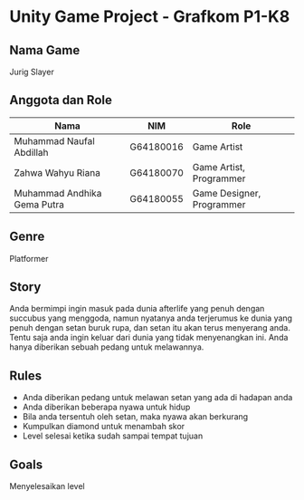 # Unity Game Project - Grafkom P1-K8

## Nama Game
Jurig Slayer

## Anggota dan Role
<table>
  <thead>
    <tr>
      <th>Nama</th>
      <th>NIM</th>
      <th>Role</th>
    </tr>
  </thead>
  <tbody>
    <tr>
      <td>Muhammad Naufal Abdillah</td>
      <td>G64180016</td>
      <td>Game Artist</td>
    </tr>
    <tr>
      <td>Zahwa Wahyu Riana</td>
      <td>G64180070</td>
      <td>Game Artist, Programmer</td>
    </tr>
    <tr>
      <td>Muhammad Andhika Gema Putra</td>
      <td>G64180055</td>
      <td>Game Designer, Programmer</td>
    </tr>
  </tbody>
  </table>
  
## Genre
Platformer
  
## Story
Anda bermimpi ingin masuk pada dunia afterlife yang penuh dengan succubus yang menggoda, namun nyatanya anda terjerumus ke dunia yang penuh dengan setan buruk rupa, dan setan itu akan terus menyerang anda. Tentu saja anda ingin keluar dari dunia yang tidak menyenangkan ini. Anda hanya diberikan sebuah pedang untuk melawannya.
  
  ## Rules
  - Anda diberikan pedang untuk melawan setan yang ada di hadapan anda
  - Anda diberikan beberapa nyawa untuk hidup
  - Bila anda tersentuh oleh setan, maka nyawa akan berkurang
  - Kumpulkan diamond untuk menambah skor
  - Level selesai ketika sudah sampai tempat tujuan
  
  ## Goals
  Menyelesaikan level
